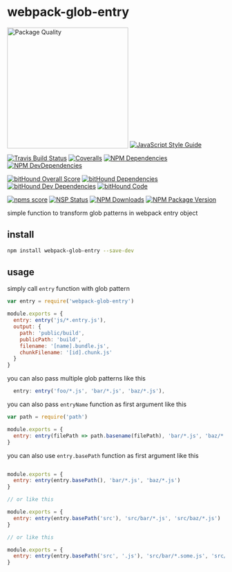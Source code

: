 # webpack-glob-entry

[<img src="http://npm.packagequality.com/badge/webpack-glob-entry.png?size=2" alt="Package Quality" width="280" valign="bottom">](http://packagequality.com/#?package=webpack-glob-entry)
[![JavaScript Style Guide](https://cdn.rawgit.com/feross/standard/master/badge.svg)](https://github.com/feross/standard)

[![Travis Build Status](https://img.shields.io/travis/thecotne/webpack-glob-entry.svg?style=flat-square&maxAge=300)](https://travis-ci.org/thecotne/webpack-glob-entry)
[![Coveralls](https://img.shields.io/coveralls/thecotne/webpack-glob-entry.svg?style=flat-square&maxAge=300)](https://coveralls.io/github/thecotne/webpack-glob-entry)
[![NPM Dependencies](https://img.shields.io/david/thecotne/webpack-glob-entry.svg?style=flat-square&maxAge=300)](https://david-dm.org/thecotne/webpack-glob-entry)
[![NPM DevDependencies](https://img.shields.io/david/dev/thecotne/webpack-glob-entry.svg?style=flat-square&maxAge=300)](https://david-dm.org/thecotne/webpack-glob-entry?type=dev)

[![bitHound Overall Score](https://www.bithound.io/github/thecotne/webpack-glob-entry/badges/score.svg)](https://www.bithound.io/github/thecotne/webpack-glob-entry)
[![bitHound Dependencies](https://www.bithound.io/github/thecotne/webpack-glob-entry/badges/dependencies.svg)](https://www.bithound.io/github/thecotne/webpack-glob-entry/master/dependencies/npm)
[![bitHound Dev Dependencies](https://www.bithound.io/github/thecotne/webpack-glob-entry/badges/devDependencies.svg)](https://www.bithound.io/github/thecotne/webpack-glob-entry/master/dependencies/npm)
[![bitHound Code](https://www.bithound.io/github/thecotne/webpack-glob-entry/badges/code.svg)](https://www.bithound.io/github/thecotne/webpack-glob-entry)

[![npms score](https://badges.npms.io/webpack-glob-entry.svg?style=flat-square)](https://npms.io/search?q=webpack-glob-entry)
[![NSP Status](https://nodesecurity.io/orgs/thecotne/projects/35280f07-9926-441e-bc86-b4a46ad12f7a/badge)](https://nodesecurity.io/orgs/thecotne/projects/35280f07-9926-441e-bc86-b4a46ad12f7a)
[![NPM Downloads](https://img.shields.io/npm/dm/webpack-glob-entry.svg?style=flat-square&maxAge=300)](https://www.npmjs.com/package/webpack-glob-entry)
[![NPM Package Version](https://img.shields.io/npm/v/webpack-glob-entry.svg?style=flat-square&maxAge=300)](https://www.npmjs.com/package/webpack-glob-entry)

simple function to transform glob patterns in webpack entry object

## install

```bash
npm install webpack-glob-entry --save-dev
```

## usage

simply call `entry` function with glob pattern

```javascript
var entry = require('webpack-glob-entry')

module.exports = {
  entry: entry('js/*.entry.js'),
  output: {
    path: 'public/build',
    publicPath: 'build',
    filename: '[name].bundle.js',
    chunkFilename: '[id].chunk.js'
  }
}
```

you can also pass multiple glob patterns like this

```javascript
  entry: entry('foo/*.js', 'bar/*.js', 'baz/*.js'),
```

you can also pass `entryName` function as first argument like this

```javascript
var path = require('path')

module.exports = {
  entry: entry(filePath => path.basename(filePath), 'bar/*.js', 'baz/*.js')
}
```

you can also use `entry.basePath` function as first argument like this

```javascript

module.exports = {
  entry: entry(entry.basePath(), 'bar/*.js', 'baz/*.js')
}

// or like this

module.exports = {
  entry: entry(entry.basePath('src'), 'src/bar/*.js', 'src/baz/*.js')
}

// or like this

module.exports = {
  entry: entry(entry.basePath('src', '.js'), 'src/bar/*.some.js', 'src/baz/*.js')
}

```
